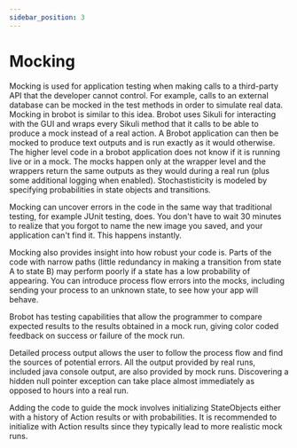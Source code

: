 ```yaml
---
sidebar_position: 3
---
```


# Mocking

Mocking is used for application testing when making calls to a third-party API that the
developer cannot control. For example, calls to an external database can be mocked in the
test methods in order to simulate real data. Mocking in brobot is similar to this idea.
Brobot uses Sikuli for interacting with the GUI and wraps every Sikuli method that it
calls to be able to produce a mock instead of a real action. A Brobot application can then
be mocked to produce text outputs and is run exactly as it would otherwise. The higher level
code in a brobot application does not know if it is running live or in a mock. The mocks
happen only at the wrapper level and the wrappers return the same outputs as they would
during a real run (plus some additional logging when enabled). Stochastisticity is modeled
by specifying probabilities in state objects and transitions.

Mocking can uncover errors in the code in the same way that traditional testing, for
example JUnit testing, does. You don't have to wait 30 minutes to realize that you
forgot to name the new image you saved, and your application can't find it. This
happens instantly.

Mocking also provides insight into how robust your code is. Parts of the code with
narrow paths (little redundancy in making a transition from state A to state B)
may perform poorly if a state has a low probability of appearing. You can introduce
process flow errors into the mocks, including sending your process to an unknown state,
to see how your app will behave.

Brobot has testing capabilities that allow the programmer to compare expected
results to the results obtained in a mock run, giving color coded feedback on 
success or failure of the mock run. 

Detailed process output allows the user to follow the process flow and find 
the sources of potential errors. All the output provided by real runs, 
included java console output, are also provided by mock runs. Discovering 
a hidden null pointer exception can take place almost immediately as opposed to 
hours into a real run.

Adding the code to guide the mock involves initializing StateObjects either with 
a history of Action results or with probabilities. It is recommended to initialize 
with Action results since they typically lead to more realistic mock runs. 
